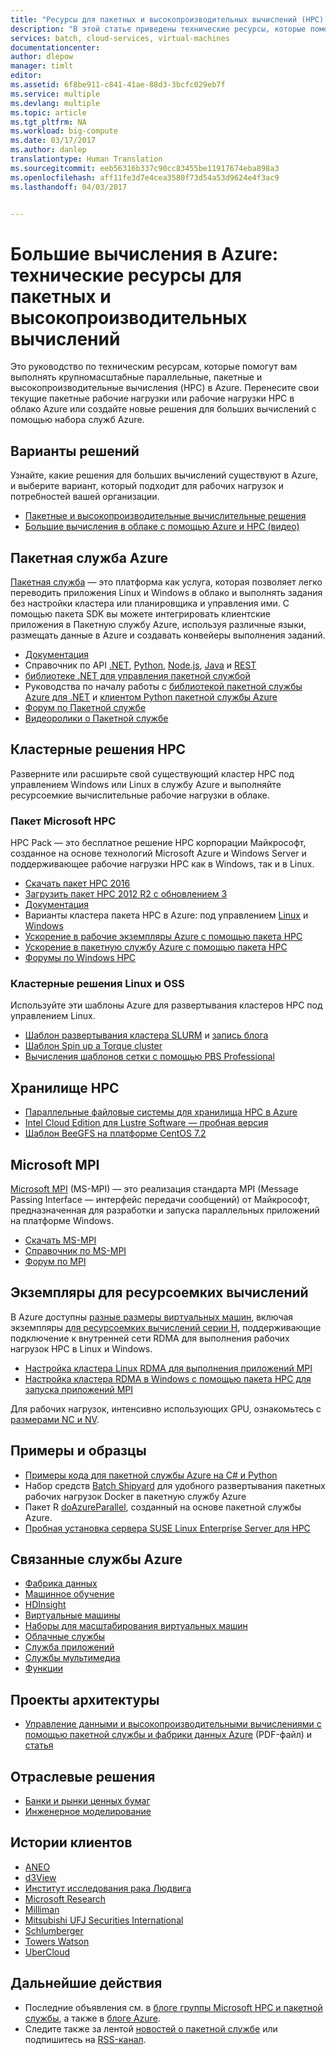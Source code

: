 ```yaml
---
title: "Ресурсы для пакетных и высокопроизводительных вычислений (HPC) в облаке Azure | Документация Майкрософт"
description: "В этой статье приведены технические ресурсы, которые помогут вам выполнять крупномасштабные параллельные, пакетные и высокопроизводительные вычисления (HPC) в Azure."
services: batch, cloud-services, virtual-machines
documentationcenter: 
author: dlepow
manager: timlt
editor: 
ms.assetid: 6f8be911-c841-41ae-88d3-3bcfc029eb7f
ms.service: multiple
ms.devlang: multiple
ms.topic: article
ms.tgt_pltfrm: NA
ms.workload: big-compute
ms.date: 03/17/2017
ms.author: danlep
translationtype: Human Translation
ms.sourcegitcommit: eeb56316b337c90cc83455be11917674eba898a3
ms.openlocfilehash: aff11fe3d7e4cea3580f73d54a53d9624e4f3ac9
ms.lasthandoff: 04/03/2017


---
```

# <a name="big-compute-in-azure-technical-resources-for-batch-and-high-performance-computing"></a>Большие вычисления в Azure: технические ресурсы для пакетных и высокопроизводительных вычислений
Это руководство по техническим ресурсам, которые помогут вам выполнять крупномасштабные параллельные, пакетные и высокопроизводительные вычисления (HPC) в Azure. Перенесите свои текущие пакетные рабочие нагрузки или рабочие нагрузки HPC в облако Azure или создайте новые решения для больших вычислений с помощью набора служб Azure.

## <a name="solutions-options"></a>Варианты решений
Узнайте, какие решения для больших вычислений существуют в Azure, и выберите вариант, который подходит для рабочих нагрузок и потребностей вашей организации.

* [Пакетные и высокопроизводительные вычислительные решения](batch-hpc-solutions.md)
* [Большие вычисления в облаке с помощью Azure и HPC (видео)](https://azure.microsoft.com/documentation/videos/teched-europe-2014-big-compute-in-the-cloud-with-high-performance-computing-on-azure/)

## <a name="azure-batch"></a>Пакетная служба Azure
[Пакетная служба](https://azure.microsoft.com/services/batch/) — это платформа как услуга, которая позволяет легко переводить приложения Linux и Windows в облако и выполнять задания без настройки кластера или планировщика и управления ими. С помощью пакета SDK вы можете интегрировать клиентские приложения в Пакетную службу Azure, используя различные языки, размещать данные в Azure и создавать конвейеры выполнения заданий.

* [Документация](https://azure.microsoft.com/documentation/services/batch/)
* Справочник по API [.NET](https://msdn.microsoft.com/library/azure/mt348682.aspx), [Python](http://azure-sdk-for-python.readthedocs.io/latest/), [Node.js](http://azure.github.io/azure-sdk-for-node/azure-batch/latest/), [Java](http://azure.github.io/azure-sdk-for-java/) и [REST](https://msdn.microsoft.com/library/azure/dn820158.aspx)
* [библиотеке .NET для управления пакетной службой](https://msdn.microsoft.com/library/mt463120.aspx) 
* Руководcтва по началу работы с [библиотекой пакетной службы Azure для .NET](batch-dotnet-get-started.md) и [клиентом Python пакетной службы Azure](batch-python-tutorial.md)
* [Форум по Пакетной службе](https://social.msdn.microsoft.com/Forums/en-US/home?forum=azurebatch)
* [Видеоролики о Пакетной службе](https://azure.microsoft.com/documentation/videos/index/?services=batch)

## <a name="hpc-cluster-solutions"></a>Кластерные решения HPC
Разверните или расширьте свой существующий кластер HPC под управлением Windows или Linux в службу Azure и выполняйте ресурсоемкие вычислительные рабочие нагрузки в облаке.  

### <a name="microsoft-hpc-pack"></a>Пакет Microsoft HPC
HPC Pack — это бесплатное решение HPC корпорации Майкрософт, созданное на основе технологий Microsoft Azure и Windows Server и поддерживающее рабочие нагрузки HPC как в Windows, так и в Linux.  

* [Скачать пакет HPC 2016](https://www.microsoft.com/download/details.aspx?id=54507)
* [Загрузить пакет HPC 2012 R2 с обновлением 3](https://www.microsoft.com/download/details.aspx?id=49922)
* [Документация](https://technet.microsoft.com/library/jj899572.aspx)
* Варианты кластера пакета HPC в Azure: под управлением [Linux](../virtual-machines/linux/hpcpack-cluster-options.md?toc=%2fazure%2fvirtual-machines%2flinux%2ftoc.json) и [Windows](../virtual-machines/windows/hpcpack-cluster-options.md?toc=%2fazure%2fvirtual-machines%2fwindows%2ftoc.json) 
* [Ускорение в рабочие экземпляры Azure с помощью пакета HPC](https://technet.microsoft.com/library/gg481749.aspx)
* [Ускорение в пакетную службу Azure с помощью пакета HPC](https://technet.microsoft.com/library/mt612877.aspx)
* [Форумы по Windows HPC](https://social.microsoft.com/Forums/home?category=windowshpc)

### <a name="linux-and-oss-cluster-solutions"></a>Кластерные решения Linux и OSS
Используйте эти шаблоны Azure для развертывания кластеров HPC под управлением Linux.

* [Шаблон развертывания кластера SLURM](https://azure.microsoft.com/documentation/templates/slurm/) и [запись блога](http://blogs.technet.com/b/windowshpc/archive/2015/06/06/deploy-a-slurm-cluster-on-azure.aspx)
* [Шаблон Spin up a Torque cluster](https://azure.microsoft.com/documentation/templates/torque-cluster/)
* [Вычисления шаблонов сетки с помощью PBS Professional](https://github.com/xpillons/azure-hpc/tree/master/Compute-Grid-Infra)

## <a name="hpc-storage"></a>Хранилище HPC
* [Параллельные файловые системы для хранилища HPC в Azure](https://blogs.msdn.microsoft.com/azurecat/2017/03/17/parallel-file-systems-for-hpc-storage-on-azure/)
* [Intel Cloud Edition для Lustre Software — пробная версия](https://azure.microsoft.com/marketplace/partners/intel/lustre-cloud-edition-evaleval-lustre-2-7/)
* [Шаблон BeeGFS на платформе CentOS 7.2](https://github.com/smith1511/hpc/tree/master/beegfs-shared-on-centos7.2)




## <a name="microsoft-mpi"></a>Microsoft MPI
[Microsoft MPI](https://msdn.microsoft.com/library/bb524831.aspx) (MS-MPI) — это реализация стандарта MPI (Message Passing Interface — интерфейс передачи сообщений) от Майкрософт, предназначенная для разработки и запуска параллельных приложений на платформе Windows.

* [Скачать MS-MPI](http://go.microsoft.com/FWLink/p/?LinkID=389556)
* [Справочник по MS-MPI](https://msdn.microsoft.com/library/dn473458.aspx)
* [Форум по MPI](https://social.microsoft.com/Forums/en-us/home?forum=windowshpcmpi)

## <a name="compute-intensive-instances"></a>Экземпляры для ресурсоемких вычислений
В Azure доступны [разные размеры виртуальных машин](../virtual-machines/windows/sizes.md?toc=%2fazure%2fvirtual-machines%2fwindows%2ftoc.json), включая экземпляры [для ресурсоемких вычислений серии H](../virtual-machines/windows/a8-a9-a10-a11-specs.md?toc=%2fazure%2fvirtual-machines%2fwindows%2ftoc.json), поддерживающие подключение к внутренней сети RDMA для выполнения рабочих нагрузок HPC в Linux и Windows. 

* [Настройка кластера Linux RDMA для выполнения приложений MPI](../virtual-machines/linux/classic/rdma-cluster.md?toc=%2fazure%2fvirtual-machines%2flinux%2fclassic%2ftoc.json)
* [Настройка кластера RDMA в Windows с помощью пакета HPC для запуска приложений MPI](../virtual-machines/windows/classic/hpcpack-rdma-cluster.md?toc=%2fazure%2fvirtual-machines%2fwindows%2fclassic%2ftoc.json)

Для рабочих нагрузок, интенсивно использующих GPU, ознакомьтесь с [размерами NC и NV](https://azure.microsoft.com/blog/azure-n-series-general-availability-on-december-1/).

## <a name="samples-and-demos"></a>Примеры и образцы
* [Примеры кода для пакетной службы Azure на C# и Python](https://github.com/Azure/azure-batch-samples)
* Набор средств [Batch Shipyard](https://azure.github.io/batch-shipyard/) для удобного развертывания пакетных рабочих нагрузок Docker в пакетную службу Azure
* Пакет R [doAzureParallel](http://www.github.com/Azure/doAzureParallel), созданный на основе пакетной службы Azure.
* [Пробная установка сервера SUSE Linux Enterprise Server для HPC](https://azure.microsoft.com/marketplace/partners/suse/suselinuxenterpriseserver12optimizedforhighperformancecompute/)

## <a name="related-azure-services"></a>Связанные службы Azure
* [Фабрика данных](https://azure.microsoft.com/documentation/services/data-factory/)
* [Машинное обучение](https://azure.microsoft.com/documentation/services/machine-learning/)
* [HDInsight](https://azure.microsoft.com/documentation/services/hdinsight/)
* [Виртуальные машины](https://azure.microsoft.com/documentation/services/virtual-machines/)
* [Наборы для масштабирования виртуальных машин](https://azure.microsoft.com/documentation/services/virtual-machine-scale-sets/)
* [Облачные службы](https://azure.microsoft.com/documentation/services/cloud-services/)
* [Служба приложений](https://azure.microsoft.com/documentation/services/app-service/)
* [Службы мультимедиа](https://azure.microsoft.com/documentation/services/media-services/)
* [Функции](https://azure.microsoft.com/documentation/services/functions/)

## <a name="architecture-blueprints"></a>Проекты архитектуры
* [Управление данными и высокопроизводительными вычислениями с помощью пакетной службы и фабрики данных Azure](http://go.microsoft.com/fwlink/?linkid=717686) (PDF-файл) и [статья](../data-factory/data-factory-data-processing-using-batch.md)

## <a name="industry-solutions"></a>Отраслевые решения
* [Банки и рынки ценных бумаг](https://finance.azure.com/)
* [Инженерное моделирование](https://simulation.azure.com/) 

## <a name="customer-stories"></a>Истории клиентов
* [ANEO](https://customers.microsoft.com/Pages/CustomerStory.aspx?recid=4168) 
* [d3View](https://customers.microsoft.com/Pages/CustomerStory.aspx?recid=22088)
* [Институт исследования рака Людвига](https://customers.microsoft.com/Pages/CustomerStory.aspx?recid=5830)
* [Microsoft Research](https://customers.microsoft.com/Pages/CustomerStory.aspx?recid=15634)
* [Milliman](https://customers.microsoft.com/Pages/CustomerStory.aspx?recid=14967)
* [Mitsubishi UFJ Securities International](https://customers.microsoft.com/Pages/CustomerStory.aspx?recid=26266)
* [Schlumberger](http://azure.microsoft.com/blog/big-compute-for-large-engineering-simulations)
* [Towers Watson](https://customers.microsoft.com/Pages/CustomerStory.aspx?recid=18222)
* [UberCloud](https://simulation.azure.com/casestudies/Team-182-ABB-UC-Final.pdf)

## <a name="next-steps"></a>Дальнейшие действия
* Последние объявления см. в [блоге группы Microsoft HPC и пакетной службы](http://blogs.technet.com/b/windowshpc/), а также в [блоге Azure](https://azure.microsoft.com/blog/tag/hpc/).
* Следите также за лентой [новостей о пакетной службе](https://azure.microsoft.com/updates/?service=batch) или подпишитесь на [RSS-канал](https://azure.microsoft.com/updates/feed/?service=batch).


